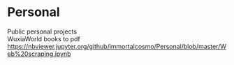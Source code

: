 # Personal  
Public personal projects  
WuxiaWorld books to pdf 
https://nbviewer.jupyter.org/github/immortalcosmo/Personal/blob/master/Web%20scraping.ipynb  
